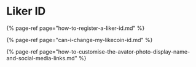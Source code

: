 # Liker ID

{% page-ref page="how-to-register-a-liker-id.md" %}

{% page-ref page="can-i-change-my-likecoin-id.md" %}

{% page-ref page="how-to-customise-the-avator-photo-display-name-and-social-media-links.md" %}



